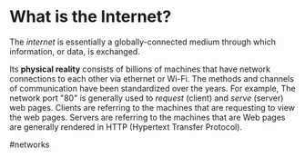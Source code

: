 # What is the Internet?

The *internet* is essentially a globally-connected medium through which information, or data, is exchanged.  

Its **physical reality** consists of billions of machines that have network connections to each other via ethernet or Wi-Fi. The methods and channels of communication have been standardized over the years. For example, The network port "80" is generally used to *request* (client) and *serve* (server) web pages. Clients are referring to the machines that are requesting to view the web pages. Servers are referring to the machines that are
  Web pages are generally rendered in HTTP (Hypertext Transfer Protocol).

#networks
